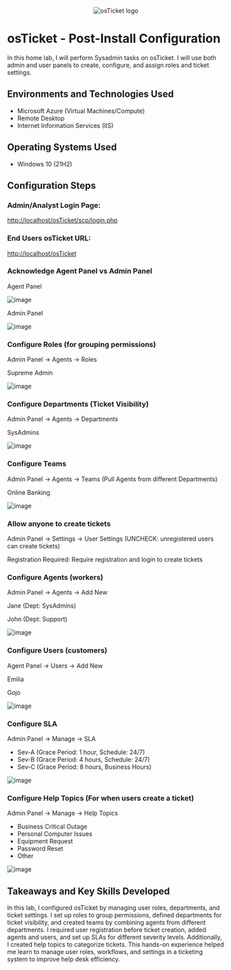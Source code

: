 <p align="center">
  <img src="https://i.imgur.com/Clzj7Xs.png" alt="osTicket logo"/>
</p>

<h1>osTicket - Post-Install Configuration</h1>
In this home lab, I will perform Sysadmin tasks on osTicket. I will use both admin and user panels to create, configure, and assign roles and ticket settings.<br />

<h2>Environments and Technologies Used</h2>

- Microsoft Azure (Virtual Machines/Compute)
- Remote Desktop
- Internet Information Services (IIS)

<h2>Operating Systems Used </h2>

- Windows 10 (21H2)

<h2>Configuration Steps</h2>

<h3>Admin/Analyst Login Page:</h3>
<p><a href="http://localhost/osTicket/scp/login.php">http://localhost/osTicket/scp/login.php</a></p>

<h3>End Users osTicket URL:</h3>
<p><a href="http://localhost/osTicket">http://localhost/osTicket</a></p>


<h3>Acknowledge Agent Panel vs Admin Panel</h3>

<p>Agent Panel</p>

![image](https://github.com/user-attachments/assets/1d6b40a2-5357-4d99-b62f-c7de624ca5e6)

<p>Admin Panel</p>

![image](https://github.com/user-attachments/assets/0dff2399-e774-4a8b-856e-c6ee968b9618)

<h3>Configure Roles (for grouping permissions)</h3>
<p>Admin Panel -> Agents -> Roles</p>
<p>Supreme Admin</p>

![image](https://github.com/user-attachments/assets/f20185e6-c92e-48a0-9441-0e881a60663e)

<h3>Configure Departments (Ticket Visibility)</h3>
<p>Admin Panel -> Agents -> Departments</p>
<p>SysAdmins</p>

![image](https://github.com/user-attachments/assets/2174401c-f97d-4235-aeae-39a24b284dfd)

<h3>Configure Teams</h3>
<p>Admin Panel -> Agents -> Teams (Pull Agents from different Departments)</p>
<p>Online Banking</p>

![image](https://github.com/user-attachments/assets/2aaafddb-f742-4def-b281-0813768502cc)

<h3>Allow anyone to create tickets</h3>
<p>Admin Panel -> Settings -> User Settings (UNCHECK: unregistered users can create tickets)</p>
<p>Registration Required: Require registration and login to create tickets</p>

<h3>Configure Agents (workers)</h3>
<p>Admin Panel -> Agents -> Add New</p>
<p>Jane (Dept: SysAdmins)</p>
<p>John (Dept: Support)</p>

![image](https://github.com/user-attachments/assets/424dacba-8737-42b0-a308-2c1fcfd97e76)

<h3>Configure Users (customers)</h3>
<p>Agent Panel -> Users -> Add New</p>
<p>Emilia</p>
<p>Gojo</p>

![image](https://github.com/user-attachments/assets/0c0643a9-ada6-4918-978a-32ef6b322d68)

<h3>Configure SLA</h3>
<p>Admin Panel -> Manage -> SLA</p>
<ul>
  <li>Sev-A (Grace Period: 1 hour, Schedule: 24/7)</li>
  <li>Sev-B (Grace Period: 4 hours, Schedule: 24/7)</li>
  <li>Sev-C (Grace Period: 8 hours, Business Hours)</li>
</ul>

![image](https://github.com/user-attachments/assets/c8108e99-acf0-4f8b-9a8a-06c459a01410)

<h3>Configure Help Topics (For when users create a ticket)</h3>
<p>Admin Panel -> Manage -> Help Topics</p>
<ul>
  <li>Business Critical Outage</li>
  <li>Personal Computer Issues</li>
  <li>Equipment Request</li>
  <li>Password Reset</li>
  <li>Other</li>
</ul>

![image](https://github.com/user-attachments/assets/e93d3ac4-728a-43da-b511-6702974ea06e)

<h2>Takeaways and Key Skills Developed</h2>
In this lab, I configured osTicket by managing user roles, departments, and ticket settings. I set up roles to group permissions, defined departments for ticket visibility, and created teams by combining agents from different departments. I required user registration before ticket creation, added agents and users, and set up SLAs for different severity levels. Additionally, I created help topics to categorize tickets. This hands-on experience helped me learn to manage user roles, workflows, and settings in a ticketing system to improve help desk efficiency.
